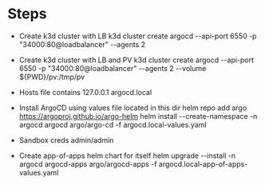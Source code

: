 # Steps

* Create k3d cluster with LB
k3d cluster create argocd --api-port 6550 -p "34000:80@loadbalancer" --agents 2

* Create k3d cluster with LB and PV
k3d cluster create argocd --api-port 6550 -p "34000:80@loadbalancer" --agents 2 --volume ${PWD}/pv:/tmp/pv

* Hosts file contains
  127.0.0.1 argocd.local

* Install ArgoCD using values file located in this dir
  helm repo add argo https://argoproj.github.io/argo-helm
  helm install --create-namespace -n argocd argocd argo/argo-cd -f argocd.local-values.yaml

* Sandbox creds
  admin/admin

* Create app-of-apps helm chart for itself
  helm upgrade --install -n argocd argocd-apps argo/argocd-apps -f argocd.local-app-of-apps-values.yaml
